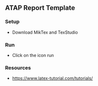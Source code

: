 ## ATAP Report Template

### Setup
- Download MikTex and TexStudio


### Run
- Click on the icon run


### Resources
- https://www.latex-tutorial.com/tutorials/

